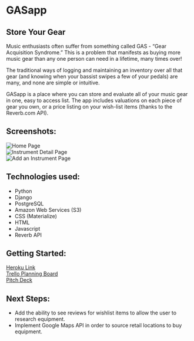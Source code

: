 # GASapp
## Store Your Gear

Music enthusiasts often suffer from something called GAS - “Gear Acquisition Syndrome.” This is a problem that manifests as buying more music gear than any one person can need in a lifetime, many times over!  

The traditional ways of logging and maintaining an inventory over all that gear (and knowing when your bassist swipes a few of your pedals) are many, and none are simple or intuitive.

GASapp is a place where you can store and evaluate all of your music gear in one, easy to access list. The app includes valuations on each piece of gear you own, or a price listing on your wish-list items (thanks to the Reverb.com API).

## Screenshots: 

![Home Page](https://i.imgur.com/baBKk86.png)<br>
![Instrument Detail Page](https://i.imgur.com/ZKiELxM.png)<br>
![Add an Instrument Page](https://i.imgur.com/073JZWh.png)

## Technologies used: 

- Python
- Django
- PostgreSQL
- Amazon Web Services (S3)
- CSS (Materialize)
- HTML
- Javascript
- Reverb API

## Getting Started:

[Heroku Link](https://gear-acquisition-syndrome.herokuapp.com/)<br> 
[Trello Planning Board](https://trello.com/b/vlJ9rfaW/project-3)<br>
[Pitch Deck](https://docs.google.com/presentation/d/1ZrZkFDF9FKLsturrjH6daW58r1PukoXLl86zgAt2a8U/edit#slide=id.g8a76f2b64d_0_70)

## Next Steps: 

- Add the ability to see reviews for wishlist items to allow the user to research equipment.
- Implement Google Maps API in order to source retail locations to buy equipment. 